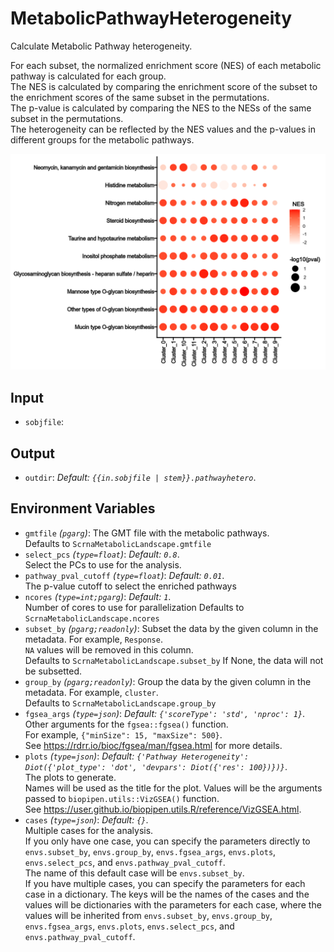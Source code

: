 # MetabolicPathwayHeterogeneity

Calculate Metabolic Pathway heterogeneity.

For each subset, the normalized enrichment score (NES) of each metabolic pathway
is calculated for each group.<br />
The NES is calculated by comparing the enrichment score of the subset to the
enrichment scores of the same subset in the permutations.<br />
The p-value is calculated by comparing the NES to the NESs of the same subset
in the permutations.<br />
The heterogeneity can be reflected by the NES values and the p-values in
different groups for the metabolic pathways.<br />

![MetabolicPathwayHeterogeneity](images/MetabolicPathwayHeterogeneity.png)

## Input

- `sobjfile`:

## Output

- `outdir`: *Default: `{{in.sobjfile | stem}}.pathwayhetero`*. <br />

## Environment Variables

- `gmtfile` *(`pgarg`)*:
    The GMT file with the metabolic pathways.<br />
    Defaults to `ScrnaMetabolicLandscape.gmtfile`
- `select_pcs` *(`type=float`)*: *Default: `0.8`*. <br />
    Select the PCs to use for the analysis.<br />
- `pathway_pval_cutoff` *(`type=float`)*: *Default: `0.01`*. <br />
    The p-value cutoff to select
    the enriched pathways
- `ncores` *(`type=int;pgarg`)*: *Default: `1`*. <br />
    Number of cores to use for parallelization
    Defaults to `ScrnaMetabolicLandscape.ncores`
- `subset_by` *(`pgarg;readonly`)*:
    Subset the data by the given column in the
    metadata. For example, `Response`.<br />
    `NA` values will be removed in this column.<br />
    Defaults to `ScrnaMetabolicLandscape.subset_by`
    If None, the data will not be subsetted.<br />
- `group_by` *(`pgarg;readonly`)*:
    Group the data by the given column in the
    metadata. For example, `cluster`.<br />
    Defaults to `ScrnaMetabolicLandscape.group_by`
- `fgsea_args` *(`type=json`)*: *Default: `{'scoreType': 'std', 'nproc': 1}`*. <br />
    Other arguments for the `fgsea::fgsea()` function.<br />
    For example, `{"minSize": 15, "maxSize": 500}`.<br />
    See <https://rdrr.io/bioc/fgsea/man/fgsea.html> for more details.<br />
- `plots` *(`type=json`)*: *Default: `{'Pathway Heterogeneity': Diot({'plot_type': 'dot', 'devpars': Diot({'res': 100})})}`*. <br />
    The plots to generate.<br />
    Names will be used as the title for the plot. Values will be the arguments
    passed to `biopipen.utils::VizGSEA()` function.<br />
    See <https://user.github.io/biopipen.utils.R/reference/VizGSEA.html>.<br />
- `cases` *(`type=json`)*: *Default: `{}`*. <br />
    Multiple cases for the analysis.<br />
    If you only have one case, you can specify the parameters directly to
    `envs.subset_by`, `envs.group_by`, `envs.fgsea_args`, `envs.plots`,
    `envs.select_pcs`, and `envs.pathway_pval_cutoff`.<br />
    The name of this default case will be `envs.subset_by`.<br />
    If you have multiple cases, you can specify the parameters for each case
    in a dictionary. The keys will be the names of the cases and the values
    will be dictionaries with the parameters for each case, where the values
    will be inherited from `envs.subset_by`, `envs.group_by`, `envs.fgsea_args`,
    `envs.plots`, `envs.select_pcs`, and `envs.pathway_pval_cutoff`.<br />

